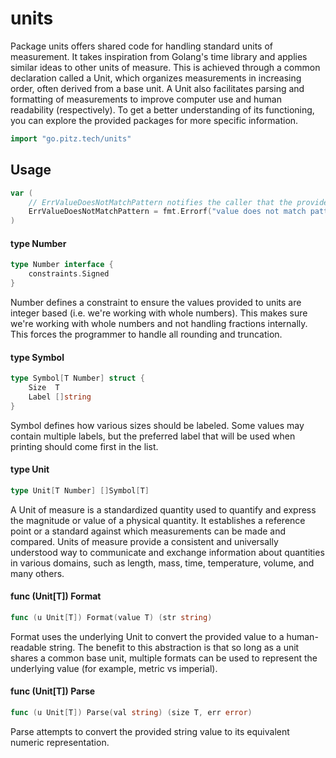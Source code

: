 # units

Package units offers shared code for handling standard units of measurement. It
takes inspiration from Golang's time library and applies similar ideas to other
units of measure. This is achieved through a common declaration called a Unit,
which organizes measurements in increasing order, often derived from a base
unit. A Unit also facilitates parsing and formatting of measurements to improve
computer use and human readability (respectively). To get a better understanding
of its functioning, you can explore the provided packages for more specific
information.

```go
import "go.pitz.tech/units"
```

## Usage

```go
var (
	// ErrValueDoesNotMatchPattern notifies the caller that the provided string text did not match our expected format.
	ErrValueDoesNotMatchPattern = fmt.Errorf("value does not match pattern")
)
```

#### type Number

```go
type Number interface {
	constraints.Signed
}
```

Number defines a constraint to ensure the values provided to units are integer
based (i.e. we're working with whole numbers). This makes sure we're working
with whole numbers and not handling fractions internally. This forces the
programmer to handle all rounding and truncation.

#### type Symbol

```go
type Symbol[T Number] struct {
	Size  T
	Label []string
}
```

Symbol defines how various sizes should be labeled. Some values may contain
multiple labels, but the preferred label that will be used when printing should
come first in the list.

#### type Unit

```go
type Unit[T Number] []Symbol[T]
```

A Unit of measure is a standardized quantity used to quantify and express the
magnitude or value of a physical quantity. It establishes a reference point or a
standard against which measurements can be made and compared. Units of measure
provide a consistent and universally understood way to communicate and exchange
information about quantities in various domains, such as length, mass, time,
temperature, volume, and many others.

#### func (Unit[T]) Format

```go
func (u Unit[T]) Format(value T) (str string)
```

Format uses the underlying Unit to convert the provided value to a
human-readable string. The benefit to this abstraction is that so long as a unit
shares a common base unit, multiple formats can be used to represent the
underlying value (for example, metric vs imperial).

#### func (Unit[T]) Parse

```go
func (u Unit[T]) Parse(val string) (size T, err error)
```

Parse attempts to convert the provided string value to its equivalent numeric
representation.
